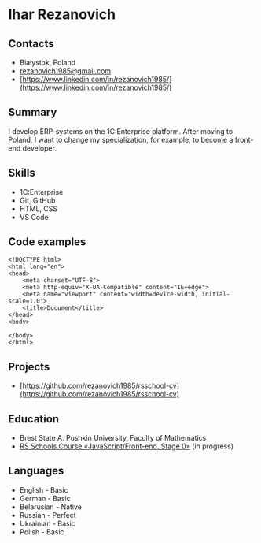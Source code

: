 # Ihar Rezanovich

## Contacts

- Białystok, Poland
- [rezanovich1985@gmail.com](mailto:rezanovich1985@gmail.com)
- [https://www.linkedin.com/in/rezanovich1985/](https://www.linkedin.com/in/rezanovich1985/)

## Summary

I develop ERP-systems on the 1C:Enterprise platform. After moving to Poland, I want to change my specialization, for example, to become a front-end developer.

## Skills

- 1C:Enterprise
- Git, GitHub
- HTML, CSS
- VS Code

## Code examples

```
<!DOCTYPE html>
<html lang="en">
<head>
    <meta charset="UTF-8">
    <meta http-equiv="X-UA-Compatible" content="IE=edge">
    <meta name="viewport" content="width=device-width, initial-scale=1.0">
    <title>Document</title>
</head>
<body>

</body>
</html>
```

## Projects

- [https://github.com/rezanovich1985/rsschool-cv](https://github.com/rezanovich1985/rsschool-cv)

## Education

- Brest State A. Pushkin University, Faculty of Mathematics
- [RS Schools Course «JavaScript/Front-end. Stage 0»](https://rs.school/js-stage0/) (in progress)

## Languages

- English - Basic
- German - Basic
- Belarusian - Native
- Russian - Perfect
- Ukrainian - Basic
- Polish - Basic
